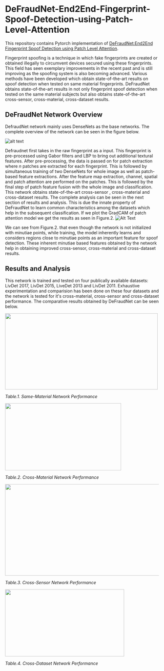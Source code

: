 # DeFraudNet-End2End-Fingerprint-Spoof-Detection-using-Patch-Level-Attention
This repository contains Pytorch implementation of [DeFraudNet:End2End Fingerprint Spoof Detection using Patch Level Attention](https://ieeexplore.ieee.org/iel7/9087828/9093261/09093397.pdf).

Fingerprint spoofing is a technique in which fake fingerprints are created or obtained illegally to circumvent devices secured using these fingerprints. This field has seen exemplary improvements in the recent past and is still improving as the spoofing system is also becoming advanced. Various methods have been developed which obtain state-of-the-art results on spoof detection when tested on same material fingerprints. DeFraudNet obtains state-of-the-art results in not only fingerprint spoof detection when tested on the same material subjects but also obtains state-of-the-art cross-sensor, cross-material, cross-dataset results. 

## DeFraudNet Network Overview

DefraudNet network mainly uses DenseNets as the base networks. The complete overview of the network can be seen in the figure below.
 
![alt text](https://github.com/anushabvs/DeFraudNet-End2End-Fingerprint-Spoof-Detection-using-Patch-Level-Attention/blob/master/Images/Defraudnet_network.png "Figure.1. DeFraudNet complete network")

Defraudnet first takes in the raw fingerprint as a input. This fingerprint is pre-processed using Gabor filters and LBP to bring out additional textural features. After pre-processing, the data is passed on for patch extraction where *n* patches are extracted for each fingerprint. This is followed by simultaneous training of two DenseNets for whole image as well as patch-based feature extractions. After the feature map extraction, channel, spatial and patch attention are performed on the patches. This is followed by the final step of patch feature fusion with the whole image and classification. This network obtains state-of-the-art cross-sensor , cross-material and cross-dataset results. The complete analysis can be seen in the next section of results and analysis. This is due the innate property of DeFraudNet to learn common characteristics among the datasets which help in the subsequent classification. If we plot the GradCAM of patch attention model we get the results as seen in Figure.2.
![Alt Text](https://github.com/anushabvs/DeFraudNet-End2End-Fingerprint-Spoof-Detection-using-Patch-Level-Attention/blob/master/Images/GradCAM_to_patch_attention.png "Figure.2. GradCAM applied on patch attention network")
 
We can see from Figure.2. that even though the network is not initialized with minutiae points, while training, the model inherently learns and considers regions close to minutiae points as an important feature for spoof detection. These inherent minutiae based features obtained by the network help in obtaining improved cross-sensor, cross-material and cross-dataset results.
## Results and Analysis
This network is trained and tested on four publically available datasets: LivDet 2017, LivDet 2015, LiveDet 2013 and LivDet 2011. Exhaustive experimentation and comparision has been done on these four datasets and the network is tested for it's cross-material, cross-sensor and cross-dataset performance. The comparative results obtained by DeFraudNet can be seen below.

<img src="https://github.com/anushabvs/DeFraudNet-End2End-Fingerprint-Spoof-Detection-using-Patch-Level-Attention/blob/master/Images/Same-material_network_performance.png" height="250" width="500">

*Table.1. Same-Material Network Performance*

<img src="https://github.com/anushabvs/DeFraudNet-End2End-Fingerprint-Spoof-Detection-using-Patch-Level-Attention/blob/master/Images/cross-material_network_performance.png" height="220" width="380">

*Table.2. Cross-Material Network Performance*

<img src="https://github.com/anushabvs/DeFraudNet-End2End-Fingerprint-Spoof-Detection-using-Patch-Level-Attention/blob/master/Images/cross-sensor_network_performance.png" height="300" width="600">

*Table.3. Cross-Sensor Network Performance*

<img src="https://github.com/anushabvs/DeFraudNet-End2End-Fingerprint-Spoof-Detection-using-Patch-Level-Attention/blob/master/Images/cross-dataset_network_performance.png" height="220" width="390">

*Table.4. Cross-Dataset Network Performance*
